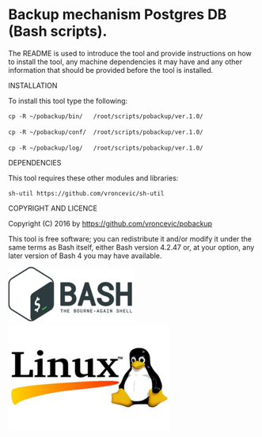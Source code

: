 Backup mechanism Postgres DB (Bash scripts).
================================================================================

The README is used to introduce the tool and provide instructions on
how to install the tool, any machine dependencies it may have and any
other information that should be provided before the tool is installed.

INSTALLATION

To install this tool type the following:

	cp -R ~/pobackup/bin/   /root/scripts/pobackup/ver.1.0/

	cp -R ~/pobackup/conf/  /root/scripts/pobackup/ver.1.0/

	cp -R ~/pobackup/log/   /root/scripts/pobackup/ver.1.0/


DEPENDENCIES

This tool requires these other modules and libraries:

	sh-util https://github.com/vroncevic/sh-util

COPYRIGHT AND LICENCE

Copyright (C) 2016 by https://github.com/vroncevic/pobackup

This tool is free software; you can redistribute it and/or modify
it under the same terms as Bash itself, either Bash version 4.2.47 or,
at your option, any later version of Bash 4 you may have available.

![alt tag](https://raw.githubusercontent.com/vroncevic/pobackup/master/bash_logo.png)
![alt tag](https://raw.githubusercontent.com/vroncevic/pobackup/master/linux_logo.jpg)


